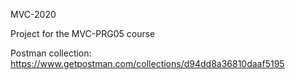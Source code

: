 MVC-2020


Project for the MVC-PRG05 course


Postman collection: https://www.getpostman.com/collections/d94dd8a36810daaf5195